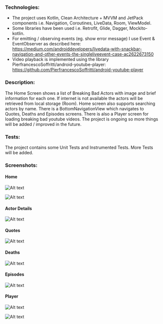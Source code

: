 ### Technologies:

- The project uses Kotlin, Clean Architecture + MVVM and JetPack components i.e. Navigation, Coroutines, 
LiveData, Room, ViewModel.
- Some libraries have been used i.e. Retrofit, Glide, Dagger, Mockito-kotlin.
- For emitting / observing events (eg. show error message) I use Event & EventObserver as described here:
https://medium.com/androiddevelopers/livedata-with-snackbar-navigation-and-other-events-the-singleliveevent-case-ac2622673150
- Video playback is implemented using the library PierfrancescoSoffritti/android-youtube-player:
https://github.com/PierfrancescoSoffritti/android-youtube-player

### Description:

The Home Screen shows a list of Breaking Bad Actors with image and brief information for each one. 
If internet is not available the actors will be retrieved from local storage (Room). Home screen 
also supports searching actors by name. There is a BottomNavigationView which navigates to Quotes, 
Deaths and Episodes screens. There is also a Player screen for loading breaking bad youtube videos.
The project is ongoing so more things will be added / improved in the future.  

### Tests:

The project contains some Unit Tests and Instrumented Tests. 
More Tests will be added. 

### Screenshots:

#### Home
![Alt text](screenshots/home-all.png?raw=true "app screenshot")

![Alt text](screenshots/home-filter-by-name.png?raw=true "app screenshot")

#### Actor Details
![Alt text](screenshots/actor-detail-1.png?raw=true "app screenshot")

#### Quotes
![Alt text](screenshots/quotes-tabs.png?raw=true "app screenshot")

#### Deaths
![Alt text](screenshots/deaths-bb.png?raw=true "app screenshot")

#### Episodes
![Alt text](screenshots/episodes-tabs.png?raw=true "app screenshot")

#### Player
![Alt text](screenshots/player-1.png?raw=true "app screenshot")

![Alt text](screenshots/player-3.png?raw=true "app screenshot")